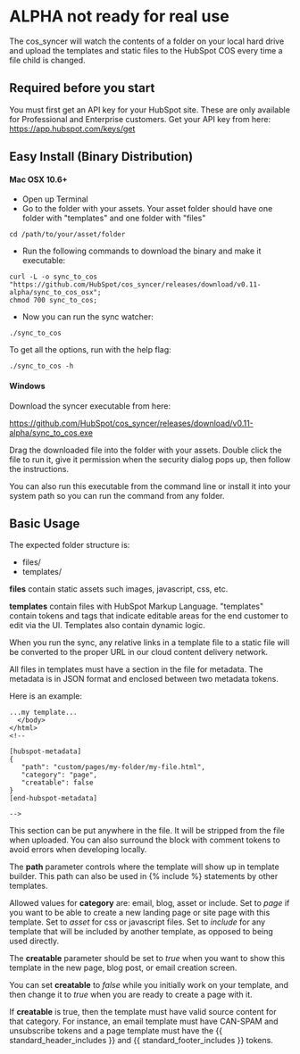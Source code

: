 ALPHA not ready for real use
=================================

The cos_syncer will watch the contents of a folder on your local hard drive and upload the templates and static files to the HubSpot COS every time a file child is changed.

Required before you start
----------------------------------

You must first get an API key for your HubSpot site.  These are only available for Professional and Enterprise customers.  Get your API key from here: https://app.hubspot.com/keys/get


Easy Install (Binary Distribution)
--------------------------------


#### Mac OSX 10.6+

* Open up Terminal
* Go to the folder with your assets.  Your asset folder should have one folder with "templates" and one folder with "files"

```
cd /path/to/your/asset/folder
```

* Run the following commands to download the binary and make it executable:

```
curl -L -o sync_to_cos "https://github.com/HubSpot/cos_syncer/releases/download/v0.11-alpha/sync_to_cos_osx";
chmod 700 sync_to_cos;
```

* Now you can run the sync watcher:

```
./sync_to_cos
```

To get all the options, run with the help flag:

```
./sync_to_cos -h
```                


#### Windows

Download the syncer executable from here:

https://github.com/HubSpot/cos_syncer/releases/download/v0.11-alpha/sync_to_cos.exe

Drag the downloaded file into the folder with your assets.  Double click the file to run it, give it permission when the security dialog pops up, then follow the instructions.

You can also run this executable from the command line or install it into your system path so you can run the command from any folder.



Basic Usage
--------------------------
The expected folder structure is:

* files/
* templates/

**files** contain static assets such images, javascript, css, etc.

**templates** contain files with HubSpot Markup Language.  "templates" contain tokens and tags that indicate editable areas for the end customer to edit via the UI.  Templates also contain dynamic logic.

When you run the sync, any relative links in a template file to a static file will be converted to the proper URL in our cloud content delivery network.

All files in templates must have a section in the file for metadata. The metadata is in JSON format and enclosed between two metadata tokens.

Here is an example:

```
...my template...
  </body>
</html>
<!--

[hubspot-metadata]
{
   "path": "custom/pages/my-folder/my-file.html",
   "category": "page",
   "creatable": false            
}
[end-hubspot-metadata]

-->
```

This section can be put anywhere in the file.  It will be stripped from the file when uploaded. You can also surround the block with comment tokens to avoid errors when developing locally.

The **path** parameter controls where the template will show up in template builder.  This path can also be used in {% include %} statements by other templates.

Allowed values for **category** are: email, blog, asset or include.  Set to *page* if you want to be able to create a new landing page or site page with this template.  Set to *asset* for css or javascript files.  Set to *include* for any template that will be included by another template, as opposed to being used directly.

The **creatable** parameter should be set to *true* when you want to show this template in the new page, blog post, or email creation screen.  

You can set **creatable** to *false* while you initially work on your template, and then change it to *true* when you are ready to create a page with it.

If **creatable** is true, then the template must have valid source content for that category.  For instance, an email template must have CAN-SPAM and unsubscribe tokens and a page template must have the {{ standard_header_includes }} and {{ standard_footer_includes }} tokens.
